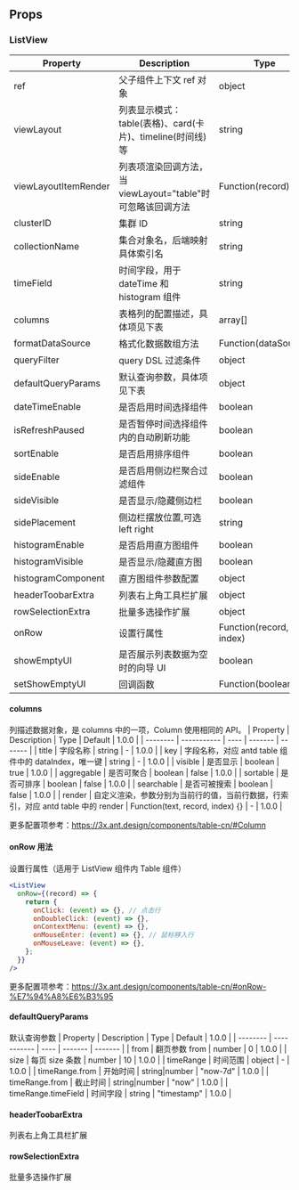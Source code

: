 ## Props

### ListView

| Property             | Description                                                 | Type                    | Default              | Version |
| -------------------- | ----------------------------------------------------------- | ----------------------- | -------------------- | ------- |
| ref                  | 父子组件上下文 ref 对象                                     | object                  | -                    | 1.0.0   |
| viewLayout           | 列表显示模式： table(表格)、card(卡片)、timeline(时间线)等  | string                  | 'table'              | 1.0.0   |
| viewLayoutItemRender | 列表项渲染回调方法，当 viewLayout="table"时可忽略该回调方法 | Function(record)        | null                 | 1.0.0   |
| clusterID            | 集群 ID                                                     | string                  | -                    | 1.0.0   |
| collectionName       | 集合对象名，后端映射具体索引名                              | string                  | -                    | 1.0.0   |
| timeField            | 时间字段，用于 dateTime 和 histogram 组件                   | string                  | 'timestamp'          | 1.0.0   |
| columns              | 表格列的配置描述，具体项见下表                              | array[]                 | -                    | 1.0.0   |
| formatDataSource     | 格式化数据数组方法                                          | Function(dataSource)    | null                 | 1.0.0   |
| queryFilter          | query DSL 过滤条件                                          | object                  | null                 | 1.0.0   |
| defaultQueryParams   | 默认查询参数，具体项见下表                                  | object                  | {"from":0,"size":10} | 1.0.0   |
| dateTimeEnable       | 是否启用时间选择组件                                        | boolean                 | false                | 1.0.0   |
| isRefreshPaused      | 是否暂停时间选择组件内的自动刷新功能                        | boolean                 | true                 | 1.0.0   |
| sortEnable           | 是否启用排序组件                                            | boolean                 | true                 | 1.0.0   |
| sideEnable           | 是否启用侧边栏聚合过滤组件                                  | boolean                 | false                | 1.0.0   |
| sideVisible          | 是否显示/隐藏侧边栏                                         | boolean                 | false                | 1.0.0   |
| sidePlacement        | 侧边栏摆放位置,可选 left right                              | string                  | 'left'               | 1.0.0   |
| histogramEnable      | 是否启用直方图组件                                          | boolean                 | false                | 1.0.0   |
| histogramVisible     | 是否显示/隐藏直方图                                         | boolean                 | false                | 1.0.0   |
| histogramComponent   | 直方图组件参数配置                                          | object                  | -                    | 1.0.0   |
| headerToobarExtra    | 列表右上角工具栏扩展                                        | object                  | -                    | 1.0.0   |
| rowSelectionExtra    | 批量多选操作扩展                                            | object                  | -                    | 1.0.0   |
| onRow                | 设置行属性                                                  | Function(record, index) | -                    | 1.0.0   |
| showEmptyUI          | 是否展示列表数据为空时的向导 UI                             | boolean                 | false                | 1.0.0   |
| setShowEmptyUI       | 回调函数                                                    | Function(boolean)       | -                    | 1.0.0   |

#### columns

列描述数据对象，是 columns 中的一项，Column 使用相同的 API。
| Property | Description | Type | Default | 1.0.0 |
| -------- | ----------- | ---- | ------- | ------- |
| title | 字段名称 | string | - | 1.0.0 |
| key | 字段名称，对应 antd table 组件中的 dataIndex，唯一键 | string | - | 1.0.0 |
| visible | 是否显示 | boolean | true | 1.0.0 |
| aggregable | 是否可聚合 | boolean | false | 1.0.0 |
| sortable | 是否可排序 | boolean | false | 1.0.0 |
| searchable | 是否可被搜索 | boolean | false | 1.0.0 |
| render | 自定义渲染，参数分别为当前行的值，当前行数据，行索引，对应 antd table 中的 render | Function(text, record, index) {} | - | 1.0.0 |

更多配置项参考：<https://3x.ant.design/components/table-cn/#Column>

#### onRow 用法

设置行属性（适用于 ListView 组件内 Table 组件）

```jsx
<ListView
  onRow={(record) => {
    return {
      onClick: (event) => {}, // 点击行
      onDoubleClick: (event) => {},
      onContextMenu: (event) => {},
      onMouseEnter: (event) => {}, // 鼠标移入行
      onMouseLeave: (event) => {},
    };
  }}
/>
```

更多配置项参考：<https://3x.ant.design/components/table-cn/#onRow-%E7%94%A8%E6%B3%95>

#### defaultQueryParams

默认查询参数
| Property | Description | Type | Default | 1.0.0 |
| -------- | ----------- | ---- | ------- | ------- |
| from | 翻页参数 from | number | 0 | 1.0.0 |
| size | 每页 size 条数 | number | 10 | 1.0.0 |
| timeRange | 时间范围 | object | - | 1.0.0 |
| timeRange.from | 开始时间 | string|number | "now-7d" | 1.0.0 |
| timeRange.from | 截止时间 | string|number | "now" | 1.0.0 |
| timeRange.timeField | 时间字段 | string | "timestamp" | 1.0.0 |

#### headerToobarExtra

列表右上角工具栏扩展

#### rowSelectionExtra

批量多选操作扩展
